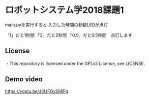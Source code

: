 # ロボットシステム学2018課題1
main.pyを実行すると
入力した時間の秒数LEDが点灯

「1」だと1秒間 「2」だと2秒間 「0.5」だと0.5秒間　点灯します

## License
・This repository is licensed under the GPLv3 License, see LICENSE.

## Demo video
https://youtu.be/J4UFGySMjFg
